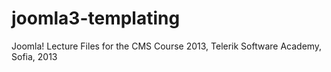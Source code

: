 joomla3-templating
==================

Joomla! Lecture Files for the CMS Course 2013, Telerik Software Academy, Sofia, 2013

